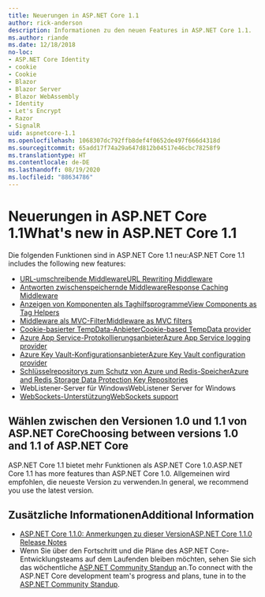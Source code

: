 ```yaml
---
title: Neuerungen in ASP.NET Core 1.1
author: rick-anderson
description: Informationen zu den neuen Features in ASP.NET Core 1.1.
ms.author: riande
ms.date: 12/18/2018
no-loc:
- ASP.NET Core Identity
- cookie
- Cookie
- Blazor
- Blazor Server
- Blazor WebAssembly
- Identity
- Let's Encrypt
- Razor
- SignalR
uid: aspnetcore-1.1
ms.openlocfilehash: 1068307dc792ffb8def4f0652de497f666d4318d
ms.sourcegitcommit: 65add17f74a29a647d812b04517e46cbc78258f9
ms.translationtype: HT
ms.contentlocale: de-DE
ms.lasthandoff: 08/19/2020
ms.locfileid: "88634786"
---
```

# <a name="whats-new-in-aspnet-core-11"></a><span data-ttu-id="854a5-103">Neuerungen in ASP.NET Core 1.1</span><span class="sxs-lookup"><span data-stu-id="854a5-103">What's new in ASP.NET Core 1.1</span></span>

<span data-ttu-id="854a5-104">Die folgenden Funktionen sind in ASP.NET Core 1.1 neu:</span><span class="sxs-lookup"><span data-stu-id="854a5-104">ASP.NET Core 1.1 includes the following new features:</span></span>

- [<span data-ttu-id="854a5-105">URL-umschreibende Middleware</span><span class="sxs-lookup"><span data-stu-id="854a5-105">URL Rewriting Middleware</span></span>](xref:fundamentals/url-rewriting)
- [<span data-ttu-id="854a5-106">Antworten zwischenspeichernde Middleware</span><span class="sxs-lookup"><span data-stu-id="854a5-106">Response Caching Middleware</span></span>](xref:performance/caching/middleware)
- [<span data-ttu-id="854a5-107">Anzeigen von Komponenten als Taghilfsprogramme</span><span class="sxs-lookup"><span data-stu-id="854a5-107">View Components as Tag Helpers</span></span>](xref:mvc/views/view-components#invoking-a-view-component-as-a-tag-helper)
- [<span data-ttu-id="854a5-108">Middleware als MVC-Filter</span><span class="sxs-lookup"><span data-stu-id="854a5-108">Middleware as MVC filters</span></span>](xref:mvc/controllers/filters#using-middleware-in-the-filter-pipeline)
- [<span data-ttu-id="854a5-109">Cookie-basierter TempData-Anbieter</span><span class="sxs-lookup"><span data-stu-id="854a5-109">Cookie-based TempData provider</span></span>](xref:fundamentals/app-state#tempdata)
- [<span data-ttu-id="854a5-110">Azure App Service-Protokollierungsanbieter</span><span class="sxs-lookup"><span data-stu-id="854a5-110">Azure App Service logging provider</span></span>](xref:fundamentals/logging/index#azure-app-service-provider)
- [<span data-ttu-id="854a5-111">Azure Key Vault-Konfigurationsanbieter</span><span class="sxs-lookup"><span data-stu-id="854a5-111">Azure Key Vault configuration provider</span></span>](xref:security/key-vault-configuration)
- [<span data-ttu-id="854a5-112">Schlüsselrepositorys zum Schutz von Azure und Redis-Speicher</span><span class="sxs-lookup"><span data-stu-id="854a5-112">Azure and Redis Storage Data Protection Key Repositories</span></span>](xref:security/data-protection/implementation/key-storage-providers)
- <span data-ttu-id="854a5-113">WebListener-Server für Windows</span><span class="sxs-lookup"><span data-stu-id="854a5-113">WebListener Server for Windows</span></span>
- [<span data-ttu-id="854a5-114">WebSockets-Unterstützung</span><span class="sxs-lookup"><span data-stu-id="854a5-114">WebSockets support</span></span>](xref:fundamentals/websockets)

## <a name="choosing-between-versions-10-and-11-of-aspnet-core"></a><span data-ttu-id="854a5-115">Wählen zwischen den Versionen 1.0 und 1.1 von ASP.NET Core</span><span class="sxs-lookup"><span data-stu-id="854a5-115">Choosing between versions 1.0 and 1.1 of ASP.NET Core</span></span>

<span data-ttu-id="854a5-116">ASP.NET Core 1.1 bietet mehr Funktionen als ASP.NET Core 1.0.</span><span class="sxs-lookup"><span data-stu-id="854a5-116">ASP.NET Core 1.1 has more features than ASP.NET Core 1.0.</span></span> <span data-ttu-id="854a5-117">Allgemeinen wird empfohlen, die neueste Version zu verwenden.</span><span class="sxs-lookup"><span data-stu-id="854a5-117">In general, we recommend you use the latest version.</span></span>

## <a name="additional-information"></a><span data-ttu-id="854a5-118">Zusätzliche Informationen</span><span class="sxs-lookup"><span data-stu-id="854a5-118">Additional Information</span></span>

- [<span data-ttu-id="854a5-119">ASP.NET Core 1.1.0: Anmerkungen zu dieser Version</span><span class="sxs-lookup"><span data-stu-id="854a5-119">ASP.NET Core 1.1.0 Release Notes</span></span>](https://github.com/dotnet/aspnetcore/releases/tag/1.1.0)
- <span data-ttu-id="854a5-120">Wenn Sie über den Fortschritt und die Pläne des ASP.NET Core-Entwicklungsteams auf dem Laufenden bleiben möchten, sehen Sie sich das wöchentliche [ASP.NET Community Standup](https://live.asp.net/) an.</span><span class="sxs-lookup"><span data-stu-id="854a5-120">To connect with the ASP.NET Core development team's progress and plans, tune in to the [ASP.NET Community Standup](https://live.asp.net/).</span></span>
